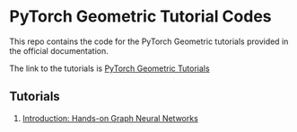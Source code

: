 # PyTorch Geometric Tutorial Codes

This repo contains the code for the PyTorch Geometric tutorials provided in the official documentation.

The link to the tutorials is [PyTorch Geometric Tutorials](https://pytorch-geometric.readthedocs.io/en/2.6.1/get_started/colabs.html)

## Tutorials

1. [Introduction: Hands-on Graph Neural Networks](./introduction/)

